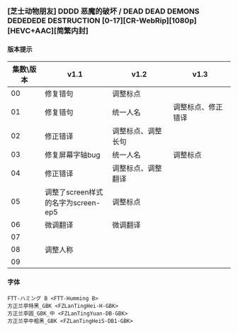 ### [芝士动物朋友] DDDD 恶魔的破坏 / DEAD DEAD DEMONS DEDEDEDE DESTRUCTION [0-17][CR-WebRip][1080p][HEVC+AAC][简繁内封]
#### 版本提示
| 集数\版本 | v1.1                                    | v1.2               | v1.3               |
| --------- | --------------------------------------- | ------------------ | ------------------ |
| 00        | 修复错句                                | 调整标点           |                    |
| 01        | 修复错句                                | 统一人名           | 调整标点、修正错译 |
| 02        | 修正错译                                | 调整标点、调整长句 |                    |
| 03        | 修复屏幕字轴bug                         | 统一人名           | 调整标点           |
| 04        | 修正错译                                | 调整标点、调整翻译 |                    |
| 05        | 调整了screen样式<br/>的名字为screen-ep5 | 调整标点           |                    |
| 06        | 微调翻译                                | 微调翻译           |                    |
| 07        |                                         |                    |                    |
| 08        | 调整人称                               |                    |                    |
| 09        |                                         |                    |                    |
#### 字体
```
FTT-ハミング B <FTT-Humming B>
方正兰亭特黑_GBK <FZLanTingHei-H-GBK>
方正兰亭圆_GBK_中 <FZLanTingYuan-DB-GBK>
方正兰亭中粗黑_GBK <FZLanTingHeiS-DB1-GBK>
```
